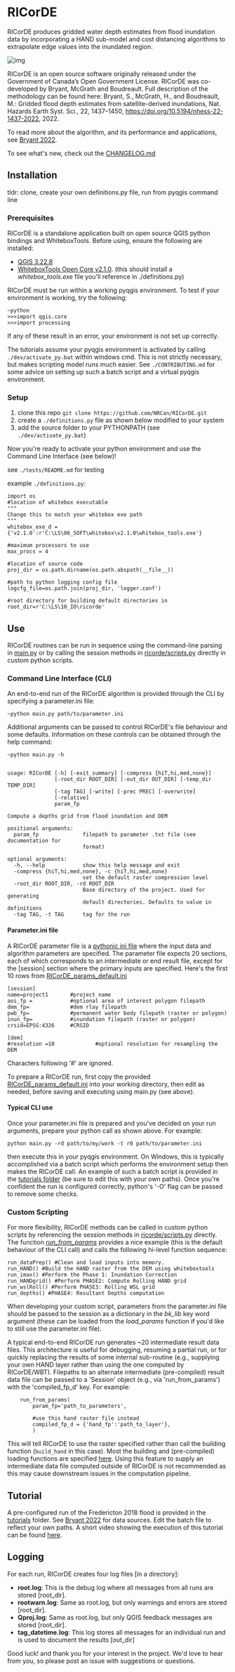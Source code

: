 # RICorDE
RICorDE produces gridded water depth estimates from flood inundation data by incorporating a HAND sub-model and cost distancing algorithms to extrapolate edge values into the inundated region. 

![img](/img/cover.png)

RICorDE is an open source software originally released under the Government of Canada’s Open Government License. RICorDE was co-developed by Bryant, McGrath and Boudreault. Full description of the methodology can be found here: Bryant, S., McGrath, H., and Boudreault, M.: Gridded flood depth estimates from satellite-derived inundations, Nat. Hazards Earth Syst. Sci., 22, 1437–1450, https://doi.org/10.5194/nhess-22-1437-2022, 2022.

To read more about the algorithm, and its performance and applications, see [Bryant 2022](https://nhess.copernicus.org/articles/22/1437/2022/nhess-22-1437-2022.html).

To see what's new, check out the [CHANGELOG.md](CHANGELOG.md)

## Installation
tldr: clone, create your own definitions.py file, run from pyqgis command line

### Prerequisites
RICorDE is a standalone application built on open source QGIS python bindings and WhiteboxTools.  Before using, ensure the following are installed:

- [QGIS 3.22.8](https://download.qgis.org/downloads/) 
- [WhiteboxTools Open Core v2.1.0](https://www.whiteboxgeo.com/download-whiteboxtools/). (this should install a _whitebox_tools.exe_ file you'll reference in ./definitions.py) 

RICorDE must be run within a working pyqgis environment. To test if your environment is working, try the following:
```
~python
>>>import qgis.core
>>>import processing
```
If any of these result in an error, your environment is not set up correctly. 

The tutorials assume your pyqgis environment is activated by calling `./dev/activate_py.bat` within windows cmd. This is not strictly necessary, but makes scripting model runs much easier. See `./CONTRIBUTING.md` for some advice on setting up such a batch script and a virtual pyqgis environment. 

### Setup
1. clone this repo `git clone https://github.com/NRCan/RICorDE.git`
2. create a `./definitions.py` file as shown below modified to your system
3. add the source folder to your PYTHONPATH (see `./dev/activate_py.bat`)

Now you're ready to activate your python environment and use the Command Line Interface (see below)!

see `./tests/README.md` for testing

example `./definitions.py`:
```
import os
#location of whitebox executable
"""
Change this to match your whitebox exe path
"""
whitebox_exe_d = {'v2.1.0':r'C:\LS\06_SOFT\whitebox\v2.1.0\whitebox_tools.exe'}

#maximum processors to use
max_procs = 4 

#location of source code
proj_dir = os.path.dirname(os.path.abspath(__file__))

#path to python logging config file
logcfg_file=os.path.join(proj_dir, 'logger.conf')

#root directory for building default directories in
root_dir=r'C:\LS\10_IO\ricorde'
```

## Use
RICorDE routines can be run in sequence using the command-line parsing in [main.py](main.py) or by calling the session methods in [ricorde/scripts.py](ricorde/scripts.py) directly in custom python scripts.

### Command Line Interface (CLI)
An end-to-end run of the RICorDE algorithm is provided through the CLI by specifying a parameter.ini file:

`~python main.py path/to/parameter.ini`

Additional arguments can be passed to control RICorDE's file behaviour and some defaults. Information on these controls can be obtained through the help command:
```
~python main.py -h


usage: RICorDE [-h] [-exit_summary] [-compress {hiT,hi,med,none}]
               [-root_dir ROOT_DIR] [-out_dir OUT_DIR] [-temp_dir TEMP_DIR]
               [-tag TAG] [-write] [-prec PREC] [-overwrite]
               [-relative]
               param_fp

Compute a depths grid from flood inundation and DEM

positional arguments:
  param_fp              filepath to parameter .txt file (see documentation for
                        format)

optional arguments:
  -h, --help            show this help message and exit
  -compress {hiT,hi,med,none}, -c {hiT,hi,med,none}
                        set the default raster compression level
  -root_dir ROOT_DIR, -rd ROOT_DIR
                        Base directory of the project. Used for generating
                        default directories. Defaults to value in definitions
  -tag TAG, -t TAG      tag for the run

```


#### Parameter.ini file

A RICorDE parameter file is a [pythonic ini file](https://docs.python.org/3/library/configparser.html#supported-ini-file-structure) where the input data and algorithm parameters are specified. The parameter file expects 20 sections, each of which corresponds to an intermediate or end result file, except for the [session] section where the primary inputs are specified. Here's the first 10 rows from [RICorDE_params_default.ini](RICorDE_params_default.ini) 
```
[session]
name=project1       #project name
aoi_fp =            #optional area of interest polygon filepath
dem_fp=             #dem rlay filepath
pwb_fp=             #permanent water body filepath (raster or polygon)
inun_fp=            #inundation filepath (raster or polygon)
crsid=EPSG:4326     #CRSID

[dem]
#resolution =10             #optional resolution for resampling the DEM
```
Characters following '#' are ignored. 

To prepare a RICorDE run, first copy the provided [RICorDE_params_default.ini](RICorDE_params_default.ini) into your working directory, then edit as needed, before saving and executing using main.py (see above).

#### Typical CLI use

Once your parameter.ini file is prepared and you've decided on your run arguments, prepare your python call as shown above. For example:

`python main.py -rd path/to/my/work -t r0 path/to/parameter.ini`

then execute this in your pyqgis environment. On Windows, this is typically accomplished via a batch script which performs the environment setup then makes the RICorDE call. An example of such a batch script is provided in the [tutorials folder](tutorial\bryant2022_fred12\run_tutorial.bat) (be sure to edit this with your own paths). Once you're confident the run is configured correctly, python's '-O' flag can be passed to remove some checks. 

### Custom Scripting

For more flexibility, RICorDE methods can be called in custom python scripts by referencing the session methods in [ricorde/scripts.py](ricorde/scripts.py) directly. The function [_run_from_params_](ricorde/runrs.py) provides a nice example (this is the default behaviour of the CLI call) and calls the following hi-level function sequence: 
```
run_dataPrep() #Clean and load inputs into memory.
run_HAND() #Build the HAND raster from the DEM using whiteboxtools
run_imax() #Perform the Phase 1: Inundation Correction
run_HANDgrid() #Perform PHASE2: Compute Rolling HAND grid
run_wslRoll() #Perform PHASE3: Rolling WSL grid
run_depths() #PHASE4: Resultant Depths computation
```
When developing your custom script, parameters from the parameter.ini file should be passed to the session as a dictionary in the _bk_lib_ key word argument (these can be loaded from the _load_params_ function if you'd like to still use the parameter.ini file). 

A typical end-to-end RICorDE run generates ~20 intermediate result data files. This architecture is useful for debugging, resuming a partial run, or for quickly replacing the results of some internal sub-routine (e.g., supplying your own HAND layer rather than using the one computed by RICorDE/WBT). Filepaths to an alternate intermediate (pre-compiled) result data file can be passed to a 'Session' object (e.g., via 'run_from_params') with the 'compiled_fp_d' key. For example:
```
    run_from_params(
        param_fp='path_to_parameters',

        #use this hand raster file instead
        compiled_fp_d = {'hand_fp':'path_to_layer'},
        )
```
This will tell RICorDE to use the raster specified rather than call the building function (`build_hand` in this case). Most the building and (pre-compiled) loading functions are specified [here](https://github.com/cefect/RICorDE/blob/8579036e0747c4d97c391968772832f73d564741/ricorde/scripts.py#L66). Using this feature to supply an intermediate data file computed outside of RICorDE is not recommended as this may cause downstream issues in the computation pipeline. 

## Tutorial

A pre-configured run of the Fredericton 2018 flood is provided in the [tutorials](tutorials\bryant2022_fred12) folder. See [Bryant 2022](https://nhess.copernicus.org/articles/22/1437/2022/nhess-22-1437-2022.html) for data sources. Edit the batch file to reflect your own paths. A short video showing the execution of this tutorial can be found [here](https://youtu.be/BzAeMpCo23c).

## Logging

For each run, RICorDE creates four log files [in a directory]:

- __root.log__: This is the debug log where all messages from all runs are stored [root_dir]. 
- __rootwarn.log__: Same as root.log, but only warnings and errors are stored [root_dir].
- __Qproj.log__: Same as root.log, but only QGIS feedback messages are stored [root_dir].
- __tag_datetime.log__: This log stores all messages for an individual run and is used to document the results [out_dir]


Good luck! and thank you for  your interest in the project. We'd love to hear from you, so please post an issue with suggestions or questions.
